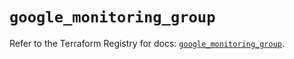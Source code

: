 # `google_monitoring_group`

Refer to the Terraform Registry for docs: [`google_monitoring_group`](https://registry.terraform.io/providers/hashicorp/google-beta/6.49.2/docs/resources/google_monitoring_group).
